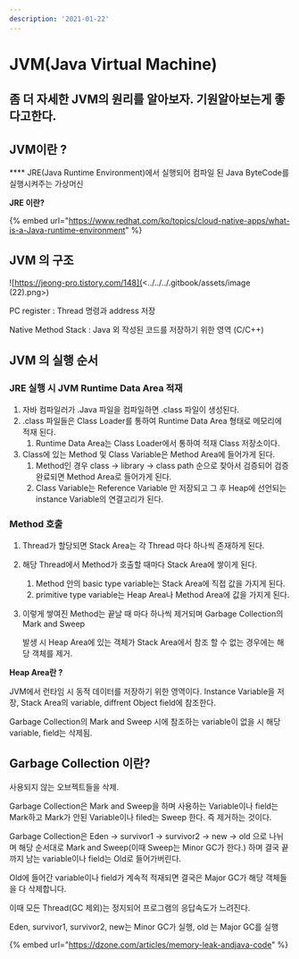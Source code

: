 ```yaml
---
description: '2021-01-22'
---
```


# JVM(Java Virtual Machine)

## 좀 더 자세한 JVM의 원리를 알아보자. 기원알아보는게 좋다고한다.&#x20;

## JVM이란 ?&#x20;

&#x20;**** JRE(Java Runtime Environment)에서 실행되어 컴파일 된 Java ByteCode를 실행시켜주는 가상머신

**JRE 이란?**

{% embed url="https://www.redhat.com/ko/topics/cloud-native-apps/what-is-a-Java-runtime-environment" %}

## JVM 의 구조

&#x20;

![https://jeong-pro.tistory.com/148](<../../../.gitbook/assets/image (22).png>)

&#x20;PC register : Thread 명령과 address 저장

&#x20;Native Method Stack : Java 외 작성된 코드를 저장하기 위한 영역 (C/C++)

## JVM 의 실행 순서

### &#x20;JRE 실행 시 JVM Runtime Data Area 적재&#x20;

1. 자바 컴파일러가 .Java 파일을 컴파일하면 .class 파일이 생성된다.
2. .class 파일들은 Class Loader를 통하여 Runtime Data Area 형태로 메모리에 적재 된다.&#x20;
   1. &#x20;Runtime Data Area는 Class Loader에서 통하여 적재 Class 저장소이다.
3. Class에 있는 Method 및 Class Variable은 Method Area에 들어가게 된다.
   1. &#x20;Method인 경우 class -> library -> class path 순으로 찾아서 검증되어 검증 완료되면 Method Area로 들어가게 된다.
   2. Class Variable는 Reference Variable 만 저장되고 그 후 Heap에 선언되는 instance Variable의 연결고리가 된다.

### &#x20; Method 호출&#x20;

1. Thread가 할당되면 Stack Area는 각 Thread 마다 하나씩 존재하게 된다.
2. 해당 Thread에서 Method가 호출할 때마다 Stack Area에 쌓이게 된다.
   1. Method 안의 basic type variable는 Stack Area에 직접 값을 가지게 된다.
   2. primitive type variable는 Heap Area나 Method Area에 값을 가지게 된다.
3.  &#x20;이렇게 쌓여진 Method는 끝날 때 마다 하나씩 제거되며 Garbage Collection의 Mark and Sweep

    발생 시 Heap Area에 있는 객체가 Stack Area에서 참조 할 수 없는 경우에는 해당 객체를 제거.

&#x20;**Heap Area란 ?**&#x20;

&#x20;     JVM에서 런타임 시 동적 데이터를 저장하기 위한 영역이다. Instance Variable을 저장, Stack Area의 variable, diffrent Object field에 참조한다.

&#x20; Garbage Collection의 Mark and Sweep 시에 참조하는 variable이 없을 시 해당 variable, field는 삭제됨.&#x20;

## Garbage Collection 이란?

&#x20;사용되지 않는 오브젝트들을 삭제.&#x20;

&#x20;Garbage Collection은 Mark and Sweep을 하며 사용하는 Variable이나 field는 Mark하고 Mark가 안된 Variable이나 filed는 Sweep 한다. 즉 제거하는 것이다.

&#x20;Garbage Collection은 Eden -> survivor1 -> survivor2 -> new -> old 으로 나뉘며 해당 순서대로 Mark and Sweep(이때 Sweep는 Minor GC가 한다.) 하며 결국 끝까지 남는 variable이나 field는 Old로 들어가버린다.&#x20;

&#x20;Old에 들어간 variable이나 field가 계속적 적재되면 결국은 Major GC가 해당 객체들을 다 삭제합니다.

이때 모든 Thread(GC 제외)는 정지되어 프로그램의 응답속도가 느려진다.&#x20;

&#x20;Eden, survivor1,  survivor2, new는 Minor GC가 실행, old 는 Major GC를 실행

{% embed url="https://dzone.com/articles/memory-leak-andjava-code" %}



&#x20;
